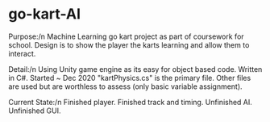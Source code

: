 # go-kart-AI

Purpose:/n
Machine Learning go kart project as part of coursework for school. Design is to show the player the karts learning and allow them to interact.

Detail:/n
Using Unity game engine as its easy for object based code.
Written in C#.
Started ~ Dec 2020
"kartPhysics.cs" is the primary file. Other files are used but are worthless to assess (only basic variable assignment).

Current State:/n
Finished player.
Finished track and timing.
Unfinished AI.
Unfinished GUI.
